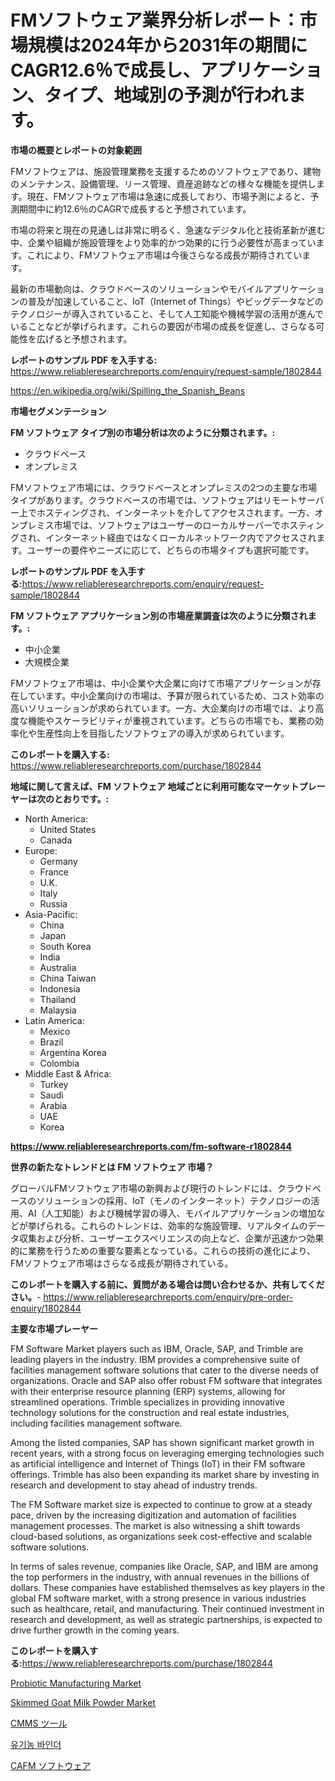 <p><h1>FMソフトウェア業界分析レポート：市場規模は2024年から2031年の期間にCAGR12.6％で成長し、アプリケーション、タイプ、地域別の予測が行われます。</h1></p><p><strong>市場の概要とレポートの対象範囲</strong></p>
<p><p>FMソフトウェアは、施設管理業務を支援するためのソフトウェアであり、建物のメンテナンス、設備管理、リース管理、資産追跡などの様々な機能を提供します。現在、FMソフトウェア市場は急速に成長しており、市場予測によると、予測期間中に約12.6％のCAGRで成長すると予想されています。</p><p>市場の将来と現在の見通しは非常に明るく、急速なデジタル化と技術革新が進む中、企業や組織が施設管理をより効率的かつ効果的に行う必要性が高まっています。これにより、FMソフトウェア市場は今後さらなる成長が期待されています。</p><p>最新の市場動向は、クラウドベースのソリューションやモバイルアプリケーションの普及が加速していること、IoT（Internet of Things）やビッグデータなどのテクノロジーが導入されていること、そして人工知能や機械学習の活用が進んでいることなどが挙げられます。これらの要因が市場の成長を促進し、さらなる可能性を広げると予想されます。</p></p>
<p><strong>レポートのサンプル PDF を入手する:</strong> <a href="https://www.reliableresearchreports.com/enquiry/request-sample/1802844">https://www.reliableresearchreports.com/enquiry/request-sample/1802844</a></p>
<p><a href="https://en.wikipedia.org/wiki/Spilling_the_Spanish_Beans">https://en.wikipedia.org/wiki/Spilling_the_Spanish_Beans</a></p>
<p><strong>市場セグメンテーション</strong></p>
<p><strong>FM ソフトウェア タイプ別の市場分析は次のように分類されます。:</strong></p>
<p><ul><li>クラウドベース</li><li>オンプレミス</li></ul></p>
<p><p>FMソフトウェア市場には、クラウドベースとオンプレミスの2つの主要な市場タイプがあります。クラウドベースの市場では、ソフトウェアはリモートサーバー上でホスティングされ、インターネットを介してアクセスされます。一方、オンプレミス市場では、ソフトウェアはユーザーのローカルサーバーでホスティングされ、インターネット経由ではなくローカルネットワーク内でアクセスされます。ユーザーの要件やニーズに応じて、どちらの市場タイプも選択可能です。</p></p>
<p><strong>レポートのサンプル PDF を入手する:</strong><a href="https://www.reliableresearchreports.com/enquiry/request-sample/1802844">https://www.reliableresearchreports.com/enquiry/request-sample/1802844</a></p>
<p><strong> FM ソフトウェア アプリケーション別の市場産業調査は次のように分類されます。:</strong></p>
<p><ul><li>中小企業</li><li>大規模企業</li></ul></p>
<p><p>FMソフトウェア市場は、中小企業や大企業に向けて市場アプリケーションが存在しています。中小企業向けの市場は、予算が限られているため、コスト効率の高いソリューションが求められています。一方、大企業向けの市場では、より高度な機能やスケーラビリティが重視されています。どちらの市場でも、業務の効率化や生産性向上を目指したソフトウェアの導入が求められています。</p></p>
<p><strong>このレポートを購入する:</strong> <a href="https://www.reliableresearchreports.com/purchase/1802844">https://www.reliableresearchreports.com/purchase/1802844</a></p>
<p><strong>地域に関して言えば、FM ソフトウェア 地域ごとに利用可能なマーケットプレーヤーは次のとおりです。:</strong></p>
<p><ul>
    <li>
        North America:
        <ul>
            <li>United States</li>
            <li>Canada</li>
        </ul>
    </li>
    <li>
        Europe:
        <ul>
            <li>Germany</li>
            <li>France</li>
            <li>U.K.</li>
            <li>Italy</li>
            <li>Russia</li>
        </ul>
    </li>
    <li>
        Asia-Pacific:
        <ul>
            <li>China</li>
            <li>Japan</li>
            <li>South Korea</li>
            <li>India</li>
            <li>Australia</li>
            <li>China Taiwan</li>
            <li>Indonesia</li>
            <li>Thailand</li>
            <li>Malaysia</li>
        </ul>
    </li>
    <li>
        Latin America:
        <ul>
            <li>Mexico</li>
            <li>Brazil</li>
            <li>Argentina Korea</li>
            <li>Colombia</li>
        </ul>
    </li>
    <li>
        Middle East & Africa:
        <ul>
            <li>Turkey</li>
            <li>Saudi</li>
            <li>Arabia</li>
            <li>UAE</li>
            <li>Korea</li>
        </ul>
    </li>
    </ul></p>
<p><strong><a href="https://www.reliableresearchreports.com/fm-software-r1802844">https://www.reliableresearchreports.com/fm-software-r1802844</a></strong></p>
<p><strong>世界の新たなトレンドとは FM ソフトウェア 市場？</strong></p>
<p><p>グローバルFMソフトウェア市場の新興および現行のトレンドには、クラウドベースのソリューションの採用、IoT（モノのインターネット）テクノロジーの活用、AI（人工知能）および機械学習の導入、モバイルアプリケーションの増加などが挙げられる。これらのトレンドは、効率的な施設管理、リアルタイムのデータ収集および分析、ユーザーエクスペリエンスの向上など、企業が迅速かつ効果的に業務を行うための重要な要素となっている。これらの技術の進化により、FMソフトウェア市場はさらなる成長が期待されている。</p></p>
<p><strong>このレポートを購入する前に、質問がある場合は問い合わせるか、共有してください。</strong>- <a href="https://www.reliableresearchreports.com/enquiry/pre-order-enquiry/1802844">https://www.reliableresearchreports.com/enquiry/pre-order-enquiry/1802844</a></p>
<p><strong>主要な市場プレーヤー</strong></p>
<p><p>FM Software Market players such as IBM, Oracle, SAP, and Trimble are leading players in the industry. IBM provides a comprehensive suite of facilities management software solutions that cater to the diverse needs of organizations. Oracle and SAP also offer robust FM software that integrates with their enterprise resource planning (ERP) systems, allowing for streamlined operations. Trimble specializes in providing innovative technology solutions for the construction and real estate industries, including facilities management software.</p><p>Among the listed companies, SAP has shown significant market growth in recent years, with a strong focus on leveraging emerging technologies such as artificial intelligence and Internet of Things (IoT) in their FM software offerings. Trimble has also been expanding its market share by investing in research and development to stay ahead of industry trends.</p><p>The FM Software market size is expected to continue to grow at a steady pace, driven by the increasing digitization and automation of facilities management processes. The market is also witnessing a shift towards cloud-based solutions, as organizations seek cost-effective and scalable software solutions.</p><p>In terms of sales revenue, companies like Oracle, SAP, and IBM are among the top performers in the industry, with annual revenues in the billions of dollars. These companies have established themselves as key players in the global FM software market, with a strong presence in various industries such as healthcare, retail, and manufacturing. Their continued investment in research and development, as well as strategic partnerships, is expected to drive further growth in the coming years.</p></p>
<p><strong>このレポートを購入する:</strong><a href="https://www.reliableresearchreports.com/purchase/1802844">https://www.reliableresearchreports.com/purchase/1802844</a></p>
<p><p><a href="https://github.com/JosephMorgnmelgfbX/Market-Research-Report-List-1/blob/main/probiotic-manufacturing-market.md">Probiotic Manufacturing Market</a></p><p><a href="https://github.com/nlnlwane1/Market-Research-Report-List-1/blob/main/skimmed-goat-milk-powder-market.md">Skimmed Goat Milk Powder Market</a></p><p><a href="https://github.com/TerrellConn/Market-Research-Report-List-2/blob/main/195606937476.md">CMMS ツール</a></p><p><a href="https://github.com/LuckeyCorbin/Market-Research-Report-List-2/blob/main/245378148074.md">유기농 바인더</a></p><p><a href="https://github.com/RandallRunte2023/Market-Research-Report-List-2/blob/main/871907437477.md">CAFM ソフトウェア</a></p></p>